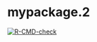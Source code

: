 # mypackage.2
 <!-- badges: start -->
  [![R-CMD-check](https://github.com/hellobinrui/mypackage.2/workflows/R-CMD-check/badge.svg)](https://github.com/hellobinrui/mypackage.2/actions)
  <!-- badges: end -->
